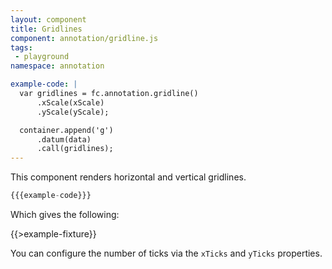 ```yaml
---
layout: component
title: Gridlines
component: annotation/gridline.js
tags:
 - playground
namespace: annotation

example-code: |
  var gridlines = fc.annotation.gridline()
      .xScale(xScale)
      .yScale(yScale);

  container.append('g')
      .datum(data)
      .call(gridlines);
---
```


This component renders horizontal and vertical gridlines.

```js
{{{example-code}}}
```

Which gives the following:

{{>example-fixture}}

You can configure the number of ticks via the `xTicks` and `yTicks` properties.
